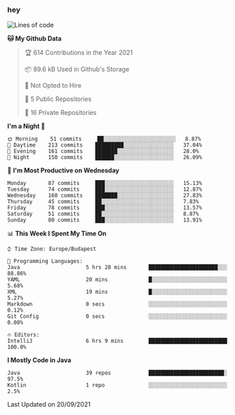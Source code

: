 ### hey

<!--START_SECTION:waka-->
![Lines of code](https://img.shields.io/badge/From%20Hello%20World%20I%27ve%20Written-73820%20lines%20of%20code-blue)

**🐱 My Github Data** 

> 🏆 614 Contributions in the Year 2021
 > 
> 📦 89.6 kB Used in Github's Storage 
 > 
> 🚫 Not Opted to Hire
 > 
> 📜 5 Public Repositories 
 > 
> 🔑 16 Private Repositories  
 > 
**I'm a Night 🦉** 

```text
🌞 Morning    51 commits     ██░░░░░░░░░░░░░░░░░░░░░░░   8.87% 
🌆 Daytime    213 commits    █████████░░░░░░░░░░░░░░░░   37.04% 
🌃 Evening    161 commits    ███████░░░░░░░░░░░░░░░░░░   28.0% 
🌙 Night      150 commits    ██████░░░░░░░░░░░░░░░░░░░   26.09%

```
📅 **I'm Most Productive on Wednesday** 

```text
Monday       87 commits     ███░░░░░░░░░░░░░░░░░░░░░░   15.13% 
Tuesday      74 commits     ███░░░░░░░░░░░░░░░░░░░░░░   12.87% 
Wednesday    160 commits    ███████░░░░░░░░░░░░░░░░░░   27.83% 
Thursday     45 commits     ██░░░░░░░░░░░░░░░░░░░░░░░   7.83% 
Friday       78 commits     ███░░░░░░░░░░░░░░░░░░░░░░   13.57% 
Saturday     51 commits     ██░░░░░░░░░░░░░░░░░░░░░░░   8.87% 
Sunday       80 commits     ███░░░░░░░░░░░░░░░░░░░░░░   13.91%

```


📊 **This Week I Spent My Time On** 

```text
⌚︎ Time Zone: Europe/Budapest

💬 Programming Languages: 
Java                     5 hrs 28 mins       ██████████████████████░░░   88.86% 
YAML                     20 mins             █░░░░░░░░░░░░░░░░░░░░░░░░   5.68% 
XML                      19 mins             █░░░░░░░░░░░░░░░░░░░░░░░░   5.27% 
Markdown                 0 secs              ░░░░░░░░░░░░░░░░░░░░░░░░░   0.12% 
Git Config               0 secs              ░░░░░░░░░░░░░░░░░░░░░░░░░   0.08%

🔥 Editors: 
IntelliJ                 6 hrs 9 mins        █████████████████████████   100.0%

```

**I Mostly Code in Java** 

```text
Java                     39 repos            ████████████████████████░   97.5% 
Kotlin                   1 repo              ░░░░░░░░░░░░░░░░░░░░░░░░░   2.5%

```



 Last Updated on 20/09/2021
<!--END_SECTION:waka-->
